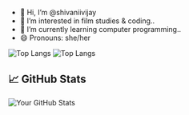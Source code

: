 - 👋 Hi, I’m @shivaniivijay
- 👀 I’m interested in film studies & coding..
- 🌱 I’m currently learning computer programming..
- 😄 Pronouns: she/her

![Top Langs](https://github-readme-stats.vercel.app/api/top-langs/?username=shivaniivijay&layout=compact)
![Top Langs](https://github-readme-stats.vercel.app/api/top-langs/?username=shivaniivijay&hide_progress=true)
## 📈 GitHub Stats
![Your GitHub Stats](https://github-readme-stats.vercel.app/api?username=shivaniivijay&show_icons=true&theme=radical)


<!---
shivaniivijay/shivaniivijay is a ✨ special ✨ repository because its `README.md` (this file) appears on your GitHub profile.
You can click the Preview link to take a look at your changes.
--->
